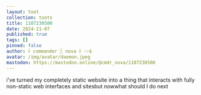 ```yaml
---
layout: toot
collection: toots
title: 1107230500
date: 2024-11-07
published: true
tags: []
pinned: false
author: ⸸ commander ░ nova ⸸ :~$
avatar: /img/avatar/daemon.jpeg
mastodon: https://mastodon.online/@cmdr_nova/1107230500
---
```


i've turned my completely static website into a thing that interacts with fully non-static web interfaces and sitesbut nowwhat should I do next
